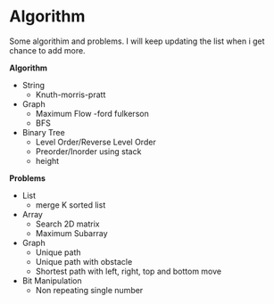 Algorithm
=========

Some algorithim and problems. I will keep updating the list when i get chance to add more. 

**Algorithm**
- String
    - Knuth-morris-pratt
- Graph 
    - Maximum Flow -ford fulkerson
    - BFS
- Binary Tree
    - Level Order/Reverse Level Order
    - Preorder/Inorder using stack
    - height

**Problems**
- List
    - merge K sorted list
- Array
    - Search 2D matrix
    - Maximum Subarray
- Graph
    - Unique path
    - Unique path with obstacle
    - Shortest path with left, right, top and bottom move
- Bit Manipulation
    - Non repeating single number
